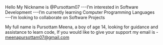 Hello My Nickname is @Pursottam07
---I’m interested in Software Development
---I’m currently learning Computer Programming Languages       
---I’m looking to collaborate on Software Projects
  
   My full name is Pursottam Meena, a boy of age 14, looking for guidance and assistance to learn code, 
    If you would like to give your support my email is - meenapursottam07@gmail.com
